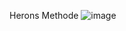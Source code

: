 Herons Methode
![image](https://user-images.githubusercontent.com/113312608/221670978-7015b7a0-87ef-430b-a468-2e304fc16fe9.png)
